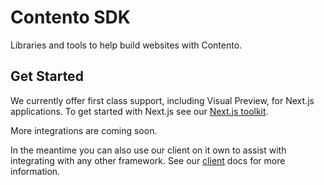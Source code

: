 # Contento SDK

Libraries and tools to help build websites with Contento.

## Get Started

We currently offer first class support, including Visual Preview, for Next.js applications. To get started with Next.js
see our [Next.js toolkit](https://www.contento.io/docs/sdk/next).

More integrations are coming soon.

In the meantime you can also use our client on it own to assist with integrating with any other framework.
See our [client](https://www.contento.io/docs/sdk/client) docs for more information.
